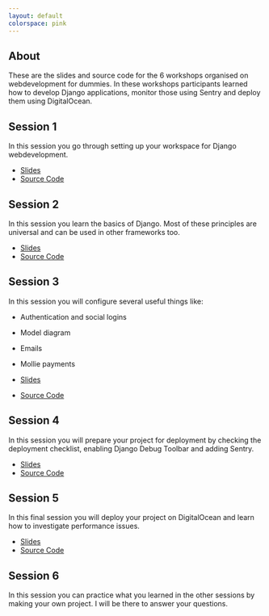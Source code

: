 ```yaml
---
layout: default
colorspace: pink
---
```


## About

These are the slides and source code for the 6 workshops organised on webdevelopment for dummies.
In these workshops participants learned how to develop Django applications, monitor those using Sentry and deploy them using DigitalOcean.

## Session 1

In this session you go through setting up your workspace for Django webdevelopment.

- [Slides](https://github.com/XDoubleU/webdev-4-dummies-workshop/raw/main/slides/Session1.pdf)
- [Source Code](https://github.com/XDoubleU/webdev-4-dummies-workshop/tree/main/session-1)

## Session 2

In this session you learn the basics of Django. Most of these principles are universal and can be used in other frameworks too.

- [Slides](https://github.com/XDoubleU/webdev-4-dummies-workshop/raw/main/slides/Session2.pdf)
- [Source Code](https://github.com/XDoubleU/webdev-4-dummies-workshop/tree/main/session-2)

## Session 3

In this session you will configure several useful things like:

- Authentication and social logins
- Model diagram
- Emails
- Mollie payments

- [Slides](https://github.com/XDoubleU/webdev-4-dummies-workshop/raw/main/slides/Session3.pdf)
- [Source Code](https://github.com/XDoubleU/webdev-4-dummies-workshop/tree/main/session-3)

## Session 4

In this session you will prepare your project for deployment by checking the deployment checklist, enabling Django Debug Toolbar and adding Sentry.

- [Slides](https://github.com/XDoubleU/webdev-4-dummies-workshop/raw/main/slides/Session4.pdf)
- [Source Code](https://github.com/XDoubleU/webdev-4-dummies-workshop/tree/main/session-4)

## Session 5

In this final session you will deploy your project on DigitalOcean and learn how to investigate performance issues.

- [Slides](https://github.com/XDoubleU/webdev-4-dummies-workshop/raw/main/slides/Session5.pdf)
- [Source Code](https://github.com/XDoubleU/webdev-4-dummies-workshop/tree/main/session-5)

## Session 6

In this session you can practice what you learned in the other sessions by making your own project.
I will be there to answer your questions.

